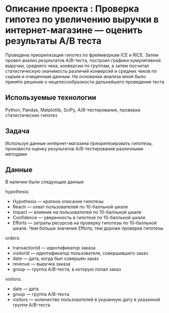 # Описание проекта : Проверка гипотез по увеличению выручки в интернет-магазине — оценить результаты A/B теста

Проведена приоритизация гипотез по фреймворкам ICE и RICE. Затем провел анализ
результатов A/B-теста, построил графики кумулятивной выручки, среднего чека,
конверсии по группам, а затем посчитал статистическую значимость различий конверсий
и средних чеков по сырым и очищенным данным. На основании анализа мной было
принято решение о нецелесообразности дальнейшего проведения теста

## Используемые технологии

Python, Pandas, Matplotlib, SciPy, A/B-тестирование, проверка статистических гипотез

## Задача

Используя данные интернет-магазина приоритезировать гипотезы, произвести оценку результатов A/B-тестирования различными методами

## Данные

В наличии были следующие данные

hypothesis:

- Hypothesis — краткое описание гипотезы
- Reach — охват пользователей по 10-балльной шкале
- Impact — влияние на пользователей по 10-балльной шкале
- Confidence — уверенность в гипотезе по 10-балльной шкале
- Efforts — затраты ресурсов на проверку гипотезы по 10-балльной шкале. Чем больше значение Efforts, тем дороже проверка гипотезы

orders:

- transactionId — идентификатор заказа
- visitorId — идентификатор пользователя, совершившего заказ
- date — дата, когда был совершён заказ
- revenue — выручка заказа
- group — группа A/B-теста, в которую попал заказ

visitors:

- date — дата
- group — группа A/B-теста
- visitors — количество пользователей в указанную дату в указанной группе A/B-теста
